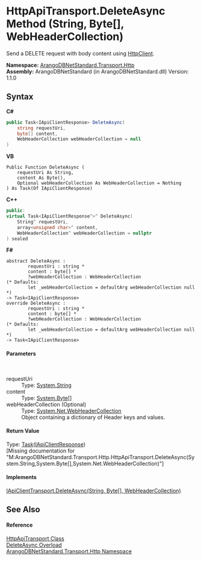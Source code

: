 # HttpApiTransport.DeleteAsync Method (String, Byte[], WebHeaderCollection)
 

Send a DELETE request with body content using <a href="https://docs.microsoft.com/dotnet/api/system.net.http.httpclient" target="_blank" rel="noopener noreferrer">HttpClient</a>.

**Namespace:**&nbsp;<a href="366f5efc-7ad4-93ac-45db-23c7edb26915">ArangoDBNetStandard.Transport.Http</a><br />**Assembly:**&nbsp;ArangoDBNetStandard (in ArangoDBNetStandard.dll) Version: 1.1.0

## Syntax

**C#**<br />
``` C#
public Task<IApiClientResponse> DeleteAsync(
	string requestUri,
	byte[] content,
	WebHeaderCollection webHeaderCollection = null
)
```

**VB**<br />
``` VB
Public Function DeleteAsync ( 
	requestUri As String,
	content As Byte(),
	Optional webHeaderCollection As WebHeaderCollection = Nothing
) As Task(Of IApiClientResponse)
```

**C++**<br />
``` C++
public:
virtual Task<IApiClientResponse^>^ DeleteAsync(
	String^ requestUri, 
	array<unsigned char>^ content, 
	WebHeaderCollection^ webHeaderCollection = nullptr
) sealed
```

**F#**<br />
``` F#
abstract DeleteAsync : 
        requestUri : string * 
        content : byte[] * 
        ?webHeaderCollection : WebHeaderCollection 
(* Defaults:
        let _webHeaderCollection = defaultArg webHeaderCollection null
*)
-> Task<IApiClientResponse> 
override DeleteAsync : 
        requestUri : string * 
        content : byte[] * 
        ?webHeaderCollection : WebHeaderCollection 
(* Defaults:
        let _webHeaderCollection = defaultArg webHeaderCollection null
*)
-> Task<IApiClientResponse> 
```


#### Parameters
&nbsp;<dl><dt>requestUri</dt><dd>Type: <a href="https://docs.microsoft.com/dotnet/api/system.string" target="_blank" rel="noopener noreferrer">System.String</a><br /></dd><dt>content</dt><dd>Type: <a href="https://docs.microsoft.com/dotnet/api/system.byte" target="_blank" rel="noopener noreferrer">System.Byte</a>[]<br /></dd><dt>webHeaderCollection (Optional)</dt><dd>Type: <a href="https://docs.microsoft.com/dotnet/api/system.net.webheadercollection" target="_blank" rel="noopener noreferrer">System.Net.WebHeaderCollection</a><br />Object containing a dictionary of Header keys and values.</dd></dl>

#### Return Value
Type: <a href="https://docs.microsoft.com/dotnet/api/system.threading.tasks.task-1" target="_blank" rel="noopener noreferrer">Task</a>(<a href="9efc4502-8d07-3524-7679-526da9957297">IApiClientResponse</a>)<br />\[Missing <returns> documentation for "M:ArangoDBNetStandard.Transport.Http.HttpApiTransport.DeleteAsync(System.String,System.Byte[],System.Net.WebHeaderCollection)"\]

#### Implements
<a href="438923f7-1a45-0d53-48da-12887ad001ea">IApiClientTransport.DeleteAsync(String, Byte[], WebHeaderCollection)</a><br />

## See Also


#### Reference
<a href="1a9b4516-9078-d867-e5f5-6a99e3f31ee4">HttpApiTransport Class</a><br /><a href="33f9a46f-465d-7121-db04-6c8c39fdc434">DeleteAsync Overload</a><br /><a href="366f5efc-7ad4-93ac-45db-23c7edb26915">ArangoDBNetStandard.Transport.Http Namespace</a><br />